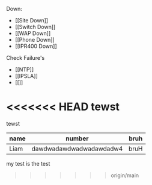 Down: 
- [[Site Down]]
- [[Switch Down]]
- [[WAP Down]]
- [[Phone Down]]
- [[IPR400 Down]]

Check Failure's
- [[NTP]]
- [[IPSLA]]
- [[]]


<<<<<<< HEAD
tewst
=======
tewst

| name | number                  | bruh |
|------|-------------------------|------|
| Liam | dawdwadawdwadwadawdadw4 | bruH |

my test is the test
>>>>>>> origin/main
